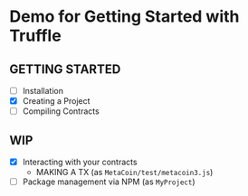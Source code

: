 # Demo for Getting Started with Truffle

## GETTING STARTED

- [ ] Installation
- [x] Creating a Project
- [ ] Compiling Contracts

## WIP

- [x] Interacting with your contracts
  - MAKING A TX (as `MetaCoin/test/metacoin3.js`)
- [ ] Package management via NPM (as `MyProject`)
